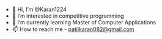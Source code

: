 - 👋 Hi, I’m @Karan1224
- 👀 I’m interested in competitive programming
- 🌱 I’m currently learning Master of Computer Applications
- 📫 How to reach me - patilkaran082@gmail.com

<!---
Karan1224/Karan1224 is a ✨ special ✨ repository because its `README.md` (this file) appears on your GitHub profile.
You can click the Preview link to take a look at your changes.
--->
